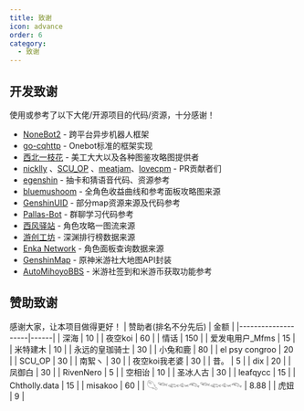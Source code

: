 ```yaml
---
title: 致谢
icon: advance
order: 6
category:
  - 致谢
---
```


## 开发致谢
使用或参考了以下大佬/开源项目的代码/资源，十分感谢！
- [NoneBot2](https://github.com/nonebot/nonebot2) - 跨平台异步机器人框架
- [go-cqhttp](https://github.com/Mrs4s/go-cqhttp) - Onebot标准的框架实现
- [西北一枝花](https://github.com/Nwflower) - 美工大大以及各种图鉴攻略图提供者
- [nicklly](https://github.com/nicklly) 、[SCU_OP](https://github.com/SCUOP) 、[meatjam](https://github.com/meatjam)、[lovecpm](https://github.com/lovecpm) - PR贡献者们
- [egenshin](https://github.com/pcrbot/erinilis-modules/tree/master/egenshin) - 抽卡和猜语音代码、资源参考
- [bluemushoom](https://bbs.nga.cn/nuke.php?func=ucp&uid=62861898) - 全角色收益曲线和参考面板攻略图来源
- [GenshinUID](https://github.com/KimigaiiWuyi/GenshinUID) - 部分map资源来源及代码参考
- [Pallas-Bot](https://github.com/InvoluteHell/Pallas-Bot/tree/master/src/plugins/repeater) - 群聊学习代码参考
- [西风驿站](https://bbs.mihoyo.com/ys/collection/307224) - 角色攻略一图流来源
- [游创工坊](https://space.bilibili.com/176858937) - 深渊排行榜数据来源
- [Enka Network](https://enka.shinshin.moe/) - 角色面板查询数据来源
- [GenshinMap](https://github.com/MingxuanGame/GenshinMap) - 原神米游社大地图API封装
- [AutoMihoyoBBS](https://github.com/Womsxd/AutoMihoyoBBS) - 米游社签到和米游币获取功能参考


## 赞助致谢
感谢大家，让本项目做得更好！
| 赞助者(排名不分先后)        | 金额   |
|--------------------|------|
| 深海                 | 10   |
| 夜空koi              | 60   |
| 情话                 | 150  |
| 爱发电用户_Mfms         | 15   |
| 米特建木               | 10   |
| 永远的皇珈骑士            | 30   |
| 小兔和鹿               | 80   |
| el psy congroo     | 20   |
| SCU_OP             | 30   |
| 南絮ヽ                | 30   |
| 夜空koi我老婆           | 30   |
| 昔。                 | 5    |
| dix                | 20   |
| 凤御白                | 30   |
| RivenNero          | 5    |
| 空相诒                | 10   |
| 圣冰人古               | 30   |
| leafqycc           | 15   |
| Chtholly.data      | 15   |
| misakoo            | 60   |
| 𓆡𓆝𓆟𓆜𓆞𓆝𓆟𓆜𓆞 | 8.88 |
| 虎妞                 | 9    |